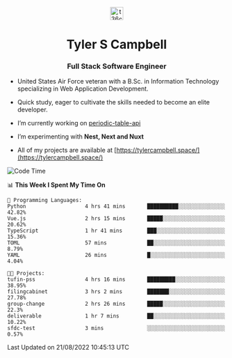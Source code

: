 <p align="center">
<a href="https://www.linkedin.com/in/t36campbell" target="blank"><img align="center" src="https://ik.imagekit.io/t36campbell/Portfolio/linkedin.png.original_m8bbGgPh6.png" alt="t36campbell" height="30" width="30" /></a>
</p>
<h1 align="center">Tyler S Campbell</h1>
<h3 align="center">Full Stack Software Engineer</h3>

* United States Air Force veteran with a B.Sc. in Information Technology specializing in Web Application Development. 

* Quick study, eager to cultivate the skills needed to become an elite developer.

* I’m currently working on [periodic-table-api](https://github.com/t36campbell/periodic-table-api)

* I’m experimenting with **Nest, Next and Nuxt**

* All of my projects are available at [https://tylercampbell.space/](https://tylercampbell.space/)

<!--START_SECTION:waka-->
![Code Time](http://img.shields.io/badge/Code%20Time-1%2C745%20hrs%2028%20mins-blue)

📊 **This Week I Spent My Time On** 

```text
💬 Programming Languages: 
Python                   4 hrs 41 mins       ██████████░░░░░░░░░░░░░░░   42.82% 
Vue.js                   2 hrs 15 mins       █████░░░░░░░░░░░░░░░░░░░░   20.62% 
TypeScript               1 hr 41 mins        ███░░░░░░░░░░░░░░░░░░░░░░   15.36% 
TOML                     57 mins             ██░░░░░░░░░░░░░░░░░░░░░░░   8.79% 
YAML                     26 mins             █░░░░░░░░░░░░░░░░░░░░░░░░   4.04%

🐱‍💻 Projects: 
tufin-pss                4 hrs 16 mins       █████████░░░░░░░░░░░░░░░░   38.95% 
filingcabinet            3 hrs 2 mins        ███████░░░░░░░░░░░░░░░░░░   27.78% 
group-change             2 hrs 26 mins       █████░░░░░░░░░░░░░░░░░░░░   22.3% 
deliverable              1 hr 7 mins         ██░░░░░░░░░░░░░░░░░░░░░░░   10.22% 
sfdc-test                3 mins              ░░░░░░░░░░░░░░░░░░░░░░░░░   0.57%

```


 Last Updated on 21/08/2022 10:45:13 UTC
<!--END_SECTION:waka-->
